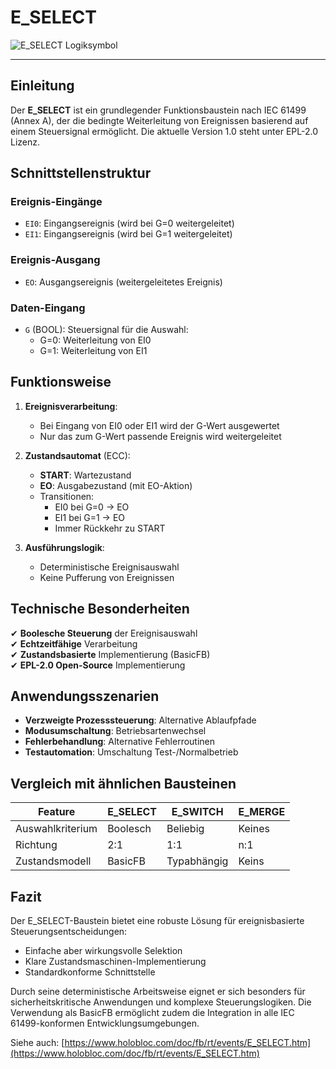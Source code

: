 # E_SELECT

![E_SELECT Logiksymbol](https://user-images.githubusercontent.com/69573151/210802464-116ee202-5bba-4394-bb08-38411823d000.png)  

* * * * * * * * * *

## Einleitung
Der **E_SELECT** ist ein grundlegender Funktionsbaustein nach IEC 61499 (Annex A), der die bedingte Weiterleitung von Ereignissen basierend auf einem Steuersignal ermöglicht. Die aktuelle Version 1.0 steht unter EPL-2.0 Lizenz.

## Schnittstellenstruktur

### **Ereignis-Eingänge**
- `EI0`: Eingangsereignis (wird bei G=0 weitergeleitet)
- `EI1`: Eingangsereignis (wird bei G=1 weitergeleitet)

### **Ereignis-Ausgang**
- `EO`: Ausgangsereignis (weitergeleitetes Ereignis)

### **Daten-Eingang**
- `G` (BOOL): Steuersignal für die Auswahl:
  - G=0: Weiterleitung von EI0
  - G=1: Weiterleitung von EI1

## Funktionsweise

1. **Ereignisverarbeitung**:
   - Bei Eingang von EI0 oder EI1 wird der G-Wert ausgewertet
   - Nur das zum G-Wert passende Ereignis wird weitergeleitet

2. **Zustandsautomat** (ECC):
   - **START**: Wartezustand
   - **EO**: Ausgabezustand (mit EO-Aktion)
   - Transitionen:
     - EI0 bei G=0 → EO
     - EI1 bei G=1 → EO
     - Immer Rückkehr zu START

3. **Ausführungslogik**:
   - Deterministische Ereignisauswahl
   - Keine Pufferung von Ereignissen

## Technische Besonderheiten

✔ **Boolesche Steuerung** der Ereignisauswahl  
✔ **Echtzeitfähige** Verarbeitung  
✔ **Zustandsbasierte** Implementierung (BasicFB)  
✔ **EPL-2.0 Open-Source** Implementierung  

## Anwendungsszenarien

- **Verzweigte Prozesssteuerung**: Alternative Ablaufpfade
- **Modusumschaltung**: Betriebsartenwechsel
- **Fehlerbehandlung**: Alternative Fehlerroutinen
- **Testautomation**: Umschaltung Test-/Normalbetrieb

## Vergleich mit ähnlichen Bausteinen

| Feature        | E_SELECT | E_SWITCH | E_MERGE |
|---------------|----------|----------|---------|
| Auswahlkriterium | Boolesch | Beliebig | Keines |
| Richtung      | 2:1      | 1:1      | n:1     |
| Zustandsmodell | BasicFB  | Typabhängig | Keins |

## Fazit

Der E_SELECT-Baustein bietet eine robuste Lösung für ereignisbasierte Steuerungsentscheidungen:

- Einfache aber wirkungsvolle Selektion
- Klare Zustandsmaschinen-Implementierung
- Standardkonforme Schnittstelle

Durch seine deterministische Arbeitsweise eignet er sich besonders für sicherheitskritische Anwendungen und komplexe Steuerungslogiken. Die Verwendung als BasicFB ermöglicht zudem die Integration in alle IEC 61499-konformen Entwicklungsumgebungen.

Siehe auch: [https://www.holobloc.com/doc/fb/rt/events/E_SELECT.htm](https://www.holobloc.com/doc/fb/rt/events/E_SELECT.htm)

